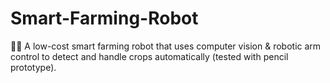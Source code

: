 # Smart-Farming-Robot
🤖🌱 A low-cost smart farming robot that uses computer vision &amp; robotic arm control to detect and handle crops automatically (tested with pencil prototype).
